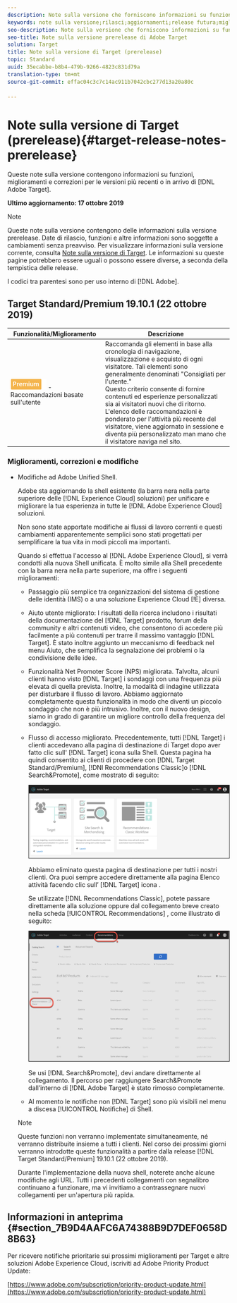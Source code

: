 ```yaml
---
description: Note sulla versione che forniscono informazioni su funzioni, miglioramenti e correzioni per le versioni più recenti o imminenti di Adobe Target.
keywords: note sulla versione;rilasci;aggiornamenti;release futura;miglioramenti;nuove funzioni;correzioni
seo-description: Note sulla versione che forniscono informazioni su funzioni, miglioramenti e correzioni per le versioni DNL Adobe Target più recenti o imminenti.
seo-title: Note sulla versione prerelease di Adobe Target
solution: Target
title: Note sulla versione di Target (prerelease)
topic: Standard
uuid: 35ecabbe-b8b4-479b-9266-4823c831d79a
translation-type: tm+mt
source-git-commit: effac04c3c7c14ac911b7042cbc277d13a20a80c

---
```



# Note sulla versione di Target (prerelease){#target-release-notes-prerelease}

Queste note sulla versione contengono informazioni su funzioni, miglioramenti e correzioni per le versioni più recenti o in arrivo di [!DNL Adobe Target].

**Ultimo aggiornamento: 17 ottobre 2019**

>[!NOTE]
>
>Queste note sulla versione contengono delle informazioni sulla versione prerelease. Date di rilascio, funzioni e altre informazioni sono soggette a cambiamenti senza preavviso. Per visualizzare informazioni sulla versione corrente, consulta [Note sulla versione di Target](release-notes.md). Le informazioni su queste pagine potrebbero essere uguali o possono essere diverse, a seconda della tempistica delle release.
>
>I codici tra parentesi sono per uso interno di [!DNL Adobe].

## Target Standard/Premium 19.10.1 (22 ottobre 2019)

| Funzionalità/Miglioramento | Descrizione |
| --- | --- |
| ![Premium badge](/help/assets/premium.png) - Raccomandazioni basate sull'utente | Raccomanda gli elementi in base alla cronologia di navigazione, visualizzazione e acquisto di ogni visitatore. Tali elementi sono generalmente denominati "Consigliati per l'utente."<br>Questo criterio consente di fornire contenuti ed esperienze personalizzati sia ai visitatori nuovi che di ritorno. L'elenco delle raccomandazioni è ponderato per l'attività più recente del visitatore, viene aggiornato in sessione e diventa più personalizzato man mano che il visitatore naviga nel sito. |

### Miglioramenti, correzioni e modifiche

* Modifiche ad Adobe Unified Shell.

   Adobe sta aggiornando la shell esistente (la barra nera nella parte superiore delle [!DNL Experience Cloud] soluzioni) per unificare e migliorare la tua esperienza in tutte le [!DNL Adobe Experience Cloud] soluzioni.

   Non sono state apportate modifiche ai flussi di lavoro correnti e questi cambiamenti apparentemente semplici sono stati progettati per semplificare la tua vita in modi piccoli ma importanti.

   Quando si effettua l'accesso al [!DNL Adobe Experience Cloud], si verrà condotti alla nuova Shell unificata. È molto simile alla Shell precedente con la barra nera nella parte superiore, ma offre i seguenti miglioramenti:

   * Passaggio più semplice tra organizzazioni del sistema di gestione delle identità (IMS) o a una soluzione Experience Cloud [!E] diversa.
   * Aiuto utente migliorato: I risultati della ricerca includono i risultati della documentazione del [!DNL Target] prodotto, forum della community e altri contenuti video, che consentono di accedere più facilmente a più contenuti per trarre il massimo vantaggio [!DNL Target]. È stato inoltre aggiunto un meccanismo di feedback nel menu Aiuto, che semplifica la segnalazione dei problemi o la condivisione delle idee.
   * Funzionalità Net Promoter Score (NPS) migliorata. Talvolta, alcuni clienti hanno visto [!DNL Target] i sondaggi con una frequenza più elevata di quella prevista. Inoltre, la modalità di indagine utilizzata per disturbare il flusso di lavoro. Abbiamo aggiornato completamente questa funzionalità in modo che diventi un piccolo sondaggio che non è più intrusivo. Inoltre, con il nuovo design, siamo in grado di garantire un migliore controllo della frequenza del sondaggio.
   * Flusso di accesso migliorato. Precedentemente, tutti [!DNL Target] i clienti accedevano alla pagina di destinazione di Target dopo aver fatto clic sull' [!DNL Target] icona sulla Shell. Questa pagina ha quindi consentito ai clienti di procedere con [!DNL Target Standard/Premium], [!DNl Recommendations Classic]o [!DNL Search&Promote], come mostrato di seguito:

      ![Pagina di destinazione](/help/r-release-notes/assets/landing.png)

      Abbiamo eliminato questa pagina di destinazione per tutti i nostri clienti. Ora puoi sempre accedere direttamente alla pagina Elenco  attività facendo clic sull’ [!DNL Target] icona .

      Se utilizzate [!DNL Recommendations Classic], potete passare direttamente alla soluzione oppure dal collegamento breve creato nella scheda [!UICONTROL Recommendations] , come illustrato di seguito:

      ![Collegamento profondo Recs Classic](/help/r-release-notes/assets/recs-classic.png)

      Se usi [!DNL Search&Promote], devi andare direttamente al collegamento. Il percorso per raggiungere Search&amp;Promote dall’interno di [!DNL Adobe Target] è stato rimosso completamente.
   * Al momento le notifiche non [!DNL Target] sono più visibili nel menu a discesa [!UICONTROL Notifiche] di Shell.
   >[!NOTE]
   >
   >Queste funzioni non verranno implementate simultaneamente, né verranno distribuite insieme a tutti i clienti. Nel corso dei prossimi giorni verranno introdotte queste funzionalità a partire dalla release [!DNL Target Standard/Premium] 19.10.1 (22 ottobre 2019).
   >
   >Durante l'implementazione della nuova shell, noterete anche alcune modifiche agli URL. Tutti i precedenti collegamenti con segnalibro continuano a funzionare, ma vi invitiamo a contrassegnare nuovi collegamenti per un'apertura più rapida.

## Informazioni in anteprima {#section_7B9D4AAFC6A74388B9D7DEF0658D8B63}

Per ricevere notifiche prioritarie sui prossimi miglioramenti per Target e altre soluzioni Adobe Experience Cloud, iscriviti ad Adobe Priority Product Update:

[https://www.adobe.com/subscription/priority-product-update.html](https://www.adobe.com/subscription/priority-product-update.html)
